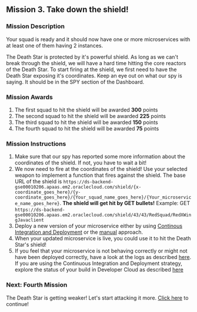 ## Mission 3. Take down the shield! ##

### Mission Description ###

Your squad is ready and it should now have one or more microservices with at least one of them having 2 instances.

The Death Star is protected by it's powerful shield. As long as we can't break through the shield, we will have a hard time hitting the core reactors of the Death Star.
To start firing at the shield, we first need to have the Death Star exposing it's coordinates. Keep an eye out on what our spy is saying. It should be in the SPY section of the Dashboard.

### Mission Awards ###

1. The first squad to hit the shield will be awarded **300** points
2. The second squad to hit the shield will be awarded **225** points
3. The third squad to hit the shield will be awarded **150** points
4. The fourth squad to hit the shield will be awarded **75** points

### Mission Instructions ###

1. Make sure that our spy has reported some more information about the coordinates of the shield. If not, you have to wait a bit!
2. We now need to fire at the coordinates of the shield! Use your selected weapon to implement a function that fires against the shield. The base URL of the shield is ```https://ds-backend-gse00010206.apaas.em2.oraclecloud.com/shield/{x-coordinate_goes_here}/{y-coordinate_goes_here}/{Your_squad_name_goes_here}/{Your_microservice_name_goes_here}```. **The shield will get hit by GET bullets!**
Example: GET ```https://ds-backend-gse00010206.apaas.em2.oraclecloud.com/shield/43/43/RedSquad/RedXWingJavaclient```
3. Deploy a new version of your microservice either by using [Continous Integration and Deployment](../deployment/deployment.md) or the [manual](../deployment/manually.md) approach. 
4. When your updated microservice is live, you could use it to hit the Death Star's shield!
5. If you feel that your microservice is not behaving correctly or might not have been deployed correctly, have a look at the logs as described [here](logs.md). If you are using the Continuous Integration and Deployment strategy, explore the status of your build in Developer Cloud as described [here](devcs.md)

### Next: Fourth Mission ###

The Death Star is getting weaker! Let's start attacking it more. [Click here](missionSelection.md) to continue!
